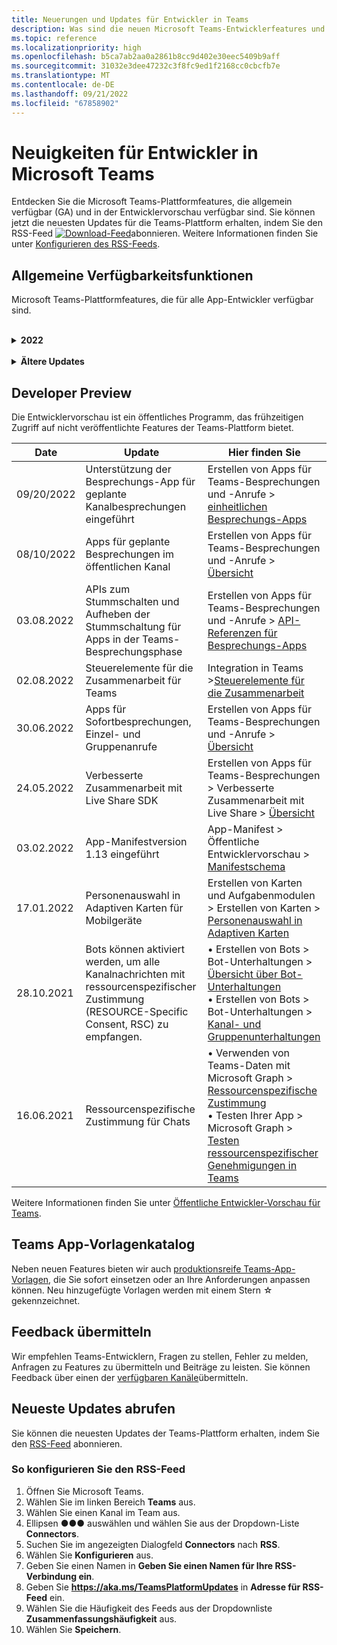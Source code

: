 ```yaml
---
title: Neuerungen und Updates für Entwickler in Teams
description: Was sind die neuen Microsoft Teams-Entwicklerfeatures und Updates für vorhandene Features.
ms.topic: reference
ms.localizationpriority: high
ms.openlocfilehash: b5ca7ab2aa0a2861b8cc9d402e30eec5409b9aff
ms.sourcegitcommit: 31032e3dee47232c3f8fc9ed1f2168cc0cbcfb7e
ms.translationtype: MT
ms.contentlocale: de-DE
ms.lasthandoff: 09/21/2022
ms.locfileid: "67858902"
---
```

# <a name="whats-new-for-developers-in-microsoft-teams"></a>Neuigkeiten für Entwickler in Microsoft Teams

Entdecken Sie die Microsoft Teams-Plattformfeatures, die allgemein verfügbar (GA) und in der Entwicklervorschau verfügbar sind. Sie können jetzt die neuesten Updates für die Teams-Plattform erhalten, indem Sie den RSS-Feed [![Download-Feed](~/assets/images/RSSfeeds.png)](https://aka.ms/TeamsPlatformUpdates)abonnieren. Weitere Informationen finden Sie unter [Konfigurieren des RSS-Feeds](#get-latest-updates).

<!--
## Latest updates ![bullhorn icon](~/assets/images/bullhorn.png)

| Date | Update | Find here |
| --- | --- | --- |
|05/24/2022|Live Share SDK|  Build apps for Teams meetings > Enhanced collaboration with Live Share > [Overview](apps-in-teams-meetings/teams-live-share-overview.md) |
|05/24/2022| Submit your Outlook- and Office-enabled apps to the Teams store | Extend your app across Microsoft 365 > [Overview](m365-apps/overview.md) |
|05/24/2022| App guidance and what's new in TeamsJS version 2.0.0| Tools and SDKs > [Teams JavaScript client SDK](tabs/how-to/using-teams-client-sdk.md)  |
|05/19/2022|Bots and Message extensions in GCC and GCCH| • Plan your app > [Overview](concepts/app-fundamentals-overview.md#government-community-cloud) </br> • Build bots > [Overview](bots/what-are-bots.md) </br> • Build message extensions > [Overview](messaging-extensions/what-are-messaging-extensions.md) |
-->

## <a name="ga-features"></a>Allgemeine Verfügbarkeitsfunktionen

Microsoft Teams-Plattformfeatures, die für alle App-Entwickler verfügbar sind.

<br>

<details>
<summary><b>2022</b></summary>

| **Date** | **Update** | **Hier finden Sie** |
| -------- | --------- | ----------------|
| 09/16/2022 | Adaptive Karten in suchbasierten Nachrichtenerweiterungen unterstützen jetzt universelle Aktionen. | Erstellen von Nachrichtenerweiterungen > Suchbefehlen > Definieren von Suchbefehlen > [universellen Aktionen für suchbasierte Nachrichtenerweiterungen](messaging-extensions/how-to/search-commands/universal-actions-for-search-based-message-extensions.md) |
| 09/06/2022 | `selectMedia` API zum Aufnehmen von Videos mithilfe der Kamera | Integrieren von Gerätefunktionen > [Integrieren von Medienfunktionen](concepts/device-capabilities/media-capabilities.md#code-snippets) |
| 09.08.2022 | Microsoft Teams-Toolkit-Erweiterung für Visual Studio 2022 eingeführt | Tools und SDKs > Teams Toolkit für Visual Studio > [Überblick über das Teams-Toolkit für Visual Studio](toolkit/teams-toolkit-overview-visual-studio.md) |
| 03.08.2022 | Für Teams über persönliche App oder Registerkarte freigeben | Integration in Teams > Freigeben in Teams > [Freigeben in Teams aus einer persönlichen App oder Registerkarte](concepts/build-and-test/share-to-teams-from-personal-app-or-tab.md) |
| 03.08.2022 | Feature zum Abrufen von Besprechungstranskripten im Postbesprechungsszenario hinzugefügt. | Erstellen von Apps für Teams-Besprechungen und -Anrufe > Abrufen von Besprechungstranskripten mithilfe von Graph-APIs > [Übersicht](graph-api/meeting-transcripts/overview-transcripts.md) |
| 03.08.2022 | Link zum Freigeben für Teams aus Web-Apps entfalten | Integration in Teams > Freigeben in Teams > [Freigeben in Teams aus Web-Apps](concepts/build-and-test/share-to-teams-from-web-apps.md) |
| 08/01/2021| Hinweis: Entwicklerportal ist jetzt GA und App Studio ist ab dem 01. August 2022 veraltet. | Tools und SDK > [Entwicklerportal für Teams](concepts/build-and-test/teams-developer-portal.md) |
| 28.07.2022 | Microsoft Teams-Anzeigebild und Personenkarte für Benachrichtigungen in der Besprechung hinzugefügt| Apps für Microsoft Teams-Besprechungen und -Anrufe erstellen > Apps für Besprechungen aktivieren und konfigurieren > [Benachrichtigung in Besprechungen](apps-in-teams-meetings/enable-and-configure-your-app-for-teams-meetings.md#in-meeting-notification) |
| 28.07.2022 | Erstellen von freigegebenen Kanälen in Microsoft Teams | Erstellen von Apps für Microsoft Teams-Besprechungen und -Anrufe > [Freigegebene Kanäle](concepts/build-and-test/Shared-channels.md) |
| 28.07.2022|App-Manifest v1.14 eingeführt| App-Manifest > [App-Manifestschema für Microsoft Teams](resources/schema/manifest-schema.md)|
| 07/26/2022|Vorgeschlagene Aktionen für Bots| Bots erstellen > Bot-Unterhaltungen >[Nachrichten in Bot-Unterhaltungen](bots/how-to/conversations/conversation-messages.md#send-suggested-actions)|
| 21.07.2022 | Schritt-für-Schritt-Anleitung zum Senden von Aktivitäts-Feed-Benachrichtigungen eingeführt | Designen Sie Ihre App > UI-Komponenten> Aktivitätsfeedbenachrichtigungen > [Aktivitätsfeedbenachrichtigungen senden](sbs-graphactivity-feedbroadcast.yml) |
| 08.07.2022| Updates zum Senden der Kanal-ID an Bots, die vom Benutzer während der App-Installation über Konversations- und Installationsupdateereignisse ausgewählt wurde |  Bots erstellen > Bot-Konversationen > Konversationsereignisse in Ihrem Teams-Bot > [Konversationsereignisse in Ihrem Teams-Bot](bots/how-to/conversations/subscribe-to-conversation-events.md) |
| 16.06.2022 | Aktualisierte Medienfunktionen zur Unterstützung von Desktop und Mobilgeräten| Integrieren von Gerätefunktionen > [Integrieren von Medienfunktionen](concepts/device-capabilities/media-capabilities.md)|
| 06/08/2022 | Optionales Kartenfeedback für Erfolgsmeldungen| Bots erstellen > Bot-Unterhaltungen >[Nachrichten in Bot-Unterhaltungen](~/bots/how-to/conversations/conversation-messages.md#form-completion-feedback)|
| 03.06.2022 | Das Modul „Authentifizierung hinzufügen“ zum Aktivieren von SSO für die Registerkarten-App mit neuer Struktur und neuen Prozeduren wurde aktualisiert. | Authentifizierung hinzufügen > Registerkarten > [Aktivieren von Single Sign-On in einer Registerkarten-App](tabs/how-to/authentication/tab-sso-overview.md) |
| 24.05.2022 | Weitere Tipps für eine schnelle Genehmigung zum Veröffentlichen Ihrer App in Verbindung mit einem SaaS-Angebot | Veröffentlichen im Teams Store > Übersicht > [Weitere Tipps für eine schnelle Genehmigung zum Veröffentlichen Ihrer App in Verbindung mit einem SaaS-Angebot](~/concepts/deploy-and-publish/appsource/publish.md#additional-tips-for-rapid-approval-to-publish-your-app-linked-to-a-saas-offer) |
| 24.05.2022 | Übermitteln Ihrer Outlook- und Office-fähigen Apps an den Teams Store | Erweitern Ihrer App über Microsoft 365 hinweg > [Übersicht](m365-apps/overview.md) |
| 24.05.2022 | App-Anleitung und Neuerungen in TeamsJS, Version 2.0.0| Tools und SDKs > [Teams JavaScript-Client-SDK](tabs/how-to/using-teams-client-sdk.md)  |
| 24.05.2022 | Teams-Toolkit, Version 4.0.0, für Visual Studio Code jetzt allgemein verfügbar | Tools und SDKs > Teams-Toolkit für Visual Studio Code > <br> • [Überblick über das Teams-Toolkit](toolkit/teams-toolkit-fundamentals.md) <br> • [Erstellen eines Befehlsbots mit JavaScript](toolkit/add-capability.md) <br> • [Erstellen eines Benachrichtigungsbots mit JavaScript](toolkit/add-capability.md) <br> • [Vorschau und Anpassen des Teams-App-Manifests](toolkit/TeamsFx-preview-and-customize-app-manifest.md) <br> • [Herstellen einer Verbindung mit vorhandenen APIs](toolkit/add-API-connection.md) <br> • [Hinzufügen von Funktionen zu ihrer Teams-App](toolkit/add-capability.md) <br> • [Hinzufügen der Oberfläche für einmaliges Anmelden](toolkit/add-single-sign-on.md) <br> • [Hinzufügen von Cloudressourcen zur Teams-App](toolkit/add-resource.md) |
| 24.05.2022 | App-Manifestversion 1.13 eingeführt | App-Manifest > [Manifestschema für Microsoft Teams](resources/schema/manifest-schema.md) |
| 24.05.2022|Bots und Nachrichtenerweiterungen für GCC und GCCH| • Planen ihrer App > [Übersicht](concepts/app-fundamentals-overview.md#government-community-cloud) </br> • Erstellen von Bots > [Übersicht](bots/what-are-bots.md) </br> • Erstellen von Nachrichtenerweiterungen > [Übersicht](messaging-extensions/what-are-messaging-extensions.md) |
|26.04.2022|Deinstallationsverhalten für eine persönliche App mit Bot | Erstellen von Bots > Bot-Unterhaltungen > [Verhaltensaktualisierungen in persönlichen Apps mit Bots deinstallieren](bots/how-to/conversations/subscribe-to-conversation-events.md#uninstall-behavior-for-personal-app-with-bot)|
| 22.04.2022 | Testvorschau für monetarisierte Apps | Monetarisieren Ihrer App > [Testvorschau für monetarisierte Apps](concepts/deploy-and-publish/appsource/prepare/test-preview-for-monetized-apps.md)
| 22.04.2022 | In-App-Kaufablauf für die Monetarisierung von Apps | Monetarisieren Ihrer App > [In-App-Käufe](concepts/deploy-and-publish/appsource/prepare/in-app-purchase-flow.md)
| 28.04.2022 | Häufige Gründe für App-Überprüfungsfehler | Verteilen Ihrer App > Veröffentlichen im Teams Store > [Häufige Gründe für Fehler bei der App-Überprüfung](concepts/deploy-and-publish/appsource/common-reasons-for-app-validation-failure.md)|
| 20.04.2022 |  Einrichten von CI/CD-Pipelines | Tools und SDKs > Teams Toolkit für Visual Studio Code > [Einrichten von CI/CD-Pipelines](toolkit/use-CICD-template.md)|
| 19.04.2022 | Hochladen Ihrer App in Microsoft Teams | Verteilen Ihrer App > [Hochladen Ihrer App](concepts/deploy-and-publish/apps-upload.md)|
| 01.04.2022 | Schritt-für-Schritt-Anleitung für die Erstellung von Teams-Unterhaltungs-Bots eingeführt| Erstellen von Bots > Bot-Unterhaltungen > Kanal- und Gruppenunterhaltungen > [Schrittweise Anleitung zum Erstellen von Teams Unterhaltungs-Bots](sbs-teams-conversation-bot.yml) |
| 30.03.2022 | Das Modul „Erste Schritte mit der Blazor-App mithilfe von Registerkarten und Bots“ wurde aktualisiert|  Erste Schritte > [Erstellen Ihrer ersten App mit Blazor](sbs-gs-blazorupdate.yml)|
| 30.03.2022 | Geräteberechtigungen für den Browser | Integrieren der Gerätefunktionen > [Geräteberechtigungen für den Browser](concepts/device-capabilities/browser-device-permissions.md) |
| 29.03.2022 |Integration der Personenauswahl | Integrieren in Teams > [Integrieren der Personenauswahl](concepts/device-capabilities/people-picker-capability.md)
| 23.03.2022 | Schritt-für-Schritt-Anleitung zum Entfalten von Links in Teams mithilfe des Bots wurde eingeführt | Nachrichtenerweiterungen erstellen > Linkentfaltung hinzufügen > [Links in Teams mit Bot entfalten](sbs-botbuilder-linkunfurling.yml)|  
| 22.03.2022 | Informationen zum Debugprozess hinzugefügt| • Tools und SDKs> Teams Toolkit für Visual Studio Code > [Lokales Debuggen Ihrer Teams-App](toolkit/debug-local.md) </br> • Tools und SDKs> Teams Toolkit für Visual Studio Code > [Debug-Hintergrundprozess](toolkit/debug-background-process.md)|
| 14.03.2022 | Schritt-für-Schritt-Anleitung zum Erstellen und Testen eines Connectors in Microsoft Teams wurde eingeführt | Erstellen von Webhooks und Connectors > Erstellen von Office 365-Connectors > [Erstellen von Teams-Connectors](sbs-teams-connectors.yml)|
| 10.03.2022 | Informationen zu Moodle LMS und Microsoft 365-Plug-Ins hinzugefügt | Integrieren mit Teams > Moodle LMS >[ Moodle Lernmanagementsystem](resources/moodle-overview.md)|  
| 03.03.2022 | So fügen Sie die Authentifizierung mithilfe eines externen OAuth-Anbieters hinzu.| Authentifizierung hinzufügen > Registerkarten > [Verwenden externer OAuth-Anbieter](tabs/how-to/authentication/auth-oauth-provider.md) |
| 25.02.2022 | Schrittweise Anleitung zum Aufrufen von Aufgabenmodulen in Teams eingeführt| Erstellen von Karten und Aufgabenmodulen > Erstellen von Aufgabenmodulen > Verwenden von Aufgabenmodulen aus Bots > [Aufrufen des Aufgabenmoduls von Teams](sbs-botbuilder-taskmodule.yml)|
| 24.02.2022| Schrittweise Anleitung zum Erstellen einer aktionsbasierten Nachrichtenerweiterung eingeführt | Nachrichtenerweiterungen erstellen > Aktionsbefehle > Aktionsbefehle definieren > [Aktionsbasierte Nachrichtenerweiterung erstellen](sbs-meetingextension-action.yml)|
| 24.02.2022 | Schrittweise Anleitung zum Erstellen einer suchbasierten Nachrichtenerweiterung eingeführt | Erstellen von Nachrichtenerweiterungen > Suchbefehle > Definieren von Suchbefehlen > [Erstellen einer suchbasierten Nachrichtenerweiterung](sbs-messagingextension-searchcommand.yml)|
| 24.02.2022 | Schrittweise Anleitung zum Erstellen ausgehender Webhooks eingeführt | Erstellen von Webhooks und Connectors > Erstellen ausgehender Webhooks > [Erstellen ausgehender Webhooks](sbs-outgoing-webhooks.yml)|
| 23.02.2022 | Bewertungsparameter für Microsoft Teams-Store| Vermarkten Ihrer App > Veröffentlichen im Teams Store > [Bewertungsparameter für Microsoft Teams Store](concepts/deploy-and-publish/appsource/post-publish/teams-store-ranking-parameters.md)|
| 18.02.2022 | Ein umfangreiches Glossar für die Microsoft Teams-Entwicklerdokumentation wurde eingeführt, damit Sie die Definition eines Begriffs schnell finden können. | [Glossar](~/get-started/glossary.md) |
| 18.02.2022 | Aktualisierung des Übersichtsmoduls für die Zuordnung der Teams-App zu den Unternehmenszielen, der Benutzergeschichte und der Erkundung der Funktionen der Teams-App | [Übersicht > Passende Teams-App](overview.md) |
| 18.02.2022 | Das Modul „App-Grundlagen“ wurde aktualisiert, um Ihre App so zu planen, dass sie die Zuordnung von Anwendungsfällen zu Teams-Features und eine Checkliste für die App-Planung enthält. | [Planen ihrer App > Übersicht](~/concepts/app-fundamentals-overview.md) |
| 17.02.2022 | Was ist zu erwarten, nachdem Sie Ihre App eingereicht haben?| Verteilen Ihrer App > Im Teams-Store veröffentlichen > [Übersicht](concepts/deploy-and-publish/appsource/publish.md) |
| 15.02.2022 | Schritt-für-Schritt-Anleitung zum Hochladen von Dateien zu Teams aus einem Bot eingeführt | Erstellen von Bots > Senden und Empfangen von Dateien > [Schritt-für-Schritt-Anleitung zum Hochladen von Dateien zu Teams aus einem Bot](sbs-file-handling-in-bot.yml) |
| 11.02.2022 | Freigegebenes Besprechungsfreigabefenster| • Erstellen von Apps für Teams-Besprechungen > [Freigegebene Besprechungsbühne](apps-in-teams-meetings/enable-and-configure-your-app-for-teams-meetings.md#shared-meeting-stage) </br> • Erstellen von Apps für Teams-Besprechungen > [API-Referenzen für Besprechungs-Apps](apps-in-teams-meetings/API-references.md) </br> • App-Manifest > Öffentliche Entwickler-Vorschau > [Manifest-Schema für die Entwickler-Vorschau](resources/schema/manifest-schema-dev-preview.md)|
| 08.02.2022 | Schritt-für-Schritt-Anleitung für die Erstellung eines Anruf- und Besprechungsbots eingeführt| Bots erstellen > Anruf- und Besprechungsbots > Registrieren von Anruf- und Besprechungsbots > [Schrittweise Anleitung zum Erstellen eines Anruf- und Besprechungsbots](sbs-calling-and-meeting.yml) |
| 02.02.2022 | App-Manifestversion 1.12 eingeführt | App-Manifest > [App-Manifestschema](resources/schema/manifest-schema.md) |
| 25.01.2022 | API zum Senden von Beschriftungen in Echtzeit | Erstellen von Apps für Teams-Besprechungen > API-Referenzen für Besprechungs-Apps> [API-Referenzen für Besprechungs-Apps](apps-in-teams-meetings/API-references.md#send-real-time-captions-api)|
| 19.01.2022 | Rückmeldung zum Ausfüllen von Formularen mit adaptiven Karten | Erstellen von Bots > Bot-Unterhaltungen > Nachrichten in Bot-Unterhaltungen > [Feedback zum Ausfüllen von Formularen](bots/how-to/conversations/conversation-messages.md#form-completion-feedback)|
| 17.01.2022 | Personenauswahl in adaptiven Karten für Desktop | Erstellen von Karten und Aufgabenmodulen > Erstellen von Karten > [Personenauswahl in Adaptiven Karten](task-modules-and-cards/cards/people-picker.md)|

</details>

<br>

<details>
<summary><b>Ältere Updates</b></summary>
<br>
Informieren Sie sich über Updates aus den vorherigen GA-Versionen, die hier aufgeführt sind.
<br><br>

<details>
<summary><b>2021</b></summary>

| **Date** | **Update** | **Hier finden Sie** |
| -------- | --------- | ----------------|
|24.12.2021| Schrittweise Anleitung zum Erteilen von Berechtigungen für Registerkartengeräte eingeführt | App-Grundlagen > Gerätefunktionen > [Schritt-für-Schritt-Anleitung zum Erteilen von Berechtigungen für Registerkartengeräte](sbs-tab-device-permissions.yml) |
|23.12.2021| Schritt-für-Schritt-Anleitung für die Erstellung von Registerkarten mit adaptiven Karten eingeführt| Hinzufügen von Authentifizierung > Registerkarten > Verwenden der SSO-Authentifizierung > [Schritt-für-Schritt-Anleitung zum Erstellen von Registerkarten mit adaptiven Karten](sbs-tab-with-adaptive-cards.yml) |
|21.12.2021 | Die „Erste Schritte“-Module für JavaScript, C# und Node.js für Teams-Toolkit 3.0.0 wurden aktualisiert | • Erste Schritte > [Erstellen Ihrer ersten App mit JavaScript](sbs-gs-javascript.yml) <br> • Erste Schritte > [Erstellen Ihrer ersten App mit C# oder .NET](sbs-gs-csharp.yml) <br> • Erste Schritte> [Erstellen Ihrer ersten App mit Node.js](sbs-gs-nodejs.yml) |
|20.12.2021| Schrittweise Anleitung für Registerkarten und Nachrichtenerweiterungen mit einmaligem Anmelden (Single Sign-On, SSO) eingeführt | Hinzufügen von Authentifizierung > Registerkarten > Verwenden der SSO-Authentifizierung > [Schrittweise Anleitung mit SSO für Registerkarten und Nachrichtenerweiterungen](sbs-tabs-and-messaging-extensions-with-SSO.yml)|
|20.12.2021| Schrittweise Anleitung zum Erstellen einer Besprechungsinhaltsblase eingeführt | Apps für Teams-Meetings erstellen > Apps für Meetings aktivieren und konfigurieren > [Schritt-für-Schritt-Anleitung zum Erstellen von Meeting-Inhaltsblasen](sbs-meeting-content-bubble.yml) |
|09.12.2021| Schritt-für-Schritt-Anleitung zur Bühnenansicht der Besprechung eingeführt | Erstellen von Apps für Teams-Besprechungen > Aktivieren und Konfigurieren von Apps für Besprechungen > [Schritt-für-Schritt-Anleitung zum Erstellen von Meeting-Phasenansichten](sbs-meetings-stage-view.yml)|
|13.12.2021 | Richtlinien für mit dem SaaS-Angebot verknüpfte App eingeführt | Vermarkten Ihrer App > Veröffentlichen Sie sie im Teams Store > Prüfen Sie die Richtlinien zur Store-Validierung > [Richtlinien für Apps, die mit einem SaaS-Angebot verknüpft sind](concepts/deploy-and-publish/appsource/prepare/teams-store-validation-guidelines.md#apps-linked-to-saas-offer)|
|09.12.2021| Schrittweise Anleitung zum Erstellen eines Besprechungs-Sidepanels eingeführt | Erstellen von Apps für Teams-Besprechungen > Aktivieren und Konfigurieren von Apps für Besprechungen > [Schritt-für-Schritt-Anleitung zum Erstellen von Besprechungs-Sidepanels in Teams](sbs-meetings-sidepanel.yml)|
|01.12.2021 | Neues Store-Symbol eingeführt. | • Entwerfen Sie Ihre App > App-Funktionen > [Entwerfen Ihrer persönlichen App für Microsoft Teams](concepts/design/personal-apps.md)</br> • Entwerfen Sie Ihre App > UI-Komponenten > [Entwerfen Ihrer Microsoft Teams-App mit erweiterten UI-Komponenten](concepts/design/design-teams-app-advanced-ui-components.md) |
|24.11.2021| Schritt-für-Schritt-Anleitung zum Generieren von Besprechungstoken eingeführt | Apps für Teams-Meetings erstellen > Apps für Meetings aktivieren und konfigurieren > [Schritt-für-Schritt-Anleitung zum Erstellen von Meeting-Token in Teams](sbs-meeting-token-generator.yml)|
|17.11.2021| Richtlinien zur Überprüfung des Microsoft Teams-Stores aktualisiert|[Richtlinien für die Store-Validierung](~/concepts/deploy-and-publish/appsource/prepare/teams-store-validation-guidelines.md)|
|17.11.2021| Statische und dynamische Typeahead-Suche für Desktop- und mobile Benutzer | • Erstellen von Karten und Aufgabenmodulen > Erstellen von Karten > [Vorausschauende Suche in adaptiven Karten](task-modules-and-cards/cards/dynamic-search.md) </br> • Karten und Aufgabenmodule erstellen > Karten erstellen > Übersicht > [Vorausschauende Suche in adaptiven Karten](task-modules-and-cards/what-are-cards.md#type-ahead-search-in-adaptive-cards) </br> • Erstellen von Karten und Aufgabenmodulen > Übersicht > [Karten und Aufgabenmodule](task-modules-and-cards/cards-and-task-modules.md)|
|13.11.2021| Bots können aktiviert werden, um alle Kanalnachrichten mit ressourcenspezifischer Zustimmung (RESOURCE-Specific Consent, RSC) zu empfangen. | • Erstellen von Bots > Bot-Unterhaltungen > Nachrichten in Bot-Unterhaltungen > [Empfangen aller Kanalnachrichten mit RSC](~/bots/how-to/conversations/channel-messages-with-rsc.md) </br> • Erstellen von Bots > Bot-Unterhaltungen > [Übersicht über Bot-Unterhaltungen](~/bots/how-to/conversations/conversation-basics.md) </br> • Erstellen von Bots > Bot-Unterhaltungen > [Kanal- und Gruppenunterhaltungen](~/bots/how-to/conversations/channel-and-group-conversations.md) |
|28.10.2021| Monetarisieren Ihrer Teams-App mit einem transaktionsfähigen SaaS-Angebot | Vermarkten Ihrer App > Veröffentlichen im Teams Store > [Hinzufügen eines SaaS-Angebots in Ihrer Teams-App](~/concepts/deploy-and-publish/appsource/prepare/include-saas-offer.md) |
|25.10.2021| Aktualisiertes Modul „Erste Schritte“ für die Microsoft Teams-Entwicklerdokumentation mit neuer Struktur und neuen Verfahren in einer schrittweisen Anleitung | Erste Schritte > [Starten Sie mit Ihrer ersten Teams-App](get-started/get-started-overview.md) |
|20.10.2021| Die Besprechungsbühne ist jetzt allgemein verfügbar | Erstellen von Apps für Teams-Besprechungen > [Aktivieren und Konfigurieren Ihrer Apps für Teams-Besprechungen](apps-in-teams-meetings/enable-and-configure-your-app-for-teams-meetings.md) |
|20.10.2021| Besprechungsdetails-API und Teams-Besprechungsereignisse in Echtzeit | Erstellen von Apps für Teams-Besprechungen > [Laden der API zum Abrufen von Besprechungsdetails](apps-in-teams-meetings/API-references.md#get-meeting-details-api) |
|18.10.2021| Registerkartenlink entfalten und Bühnenansicht | Erstellen von Registerkarten > [Registerkartenlink aufklappen und Phasenansicht](tabs/tabs-link-unfurling.md) |
|08.10.2021| Neue Best Practices für die Gestaltung Adaptiver Karten | Entwerfen Ihrer App > UI-Komponenten > [Entwerfen von adaptiven Karten für Ihre Teams-App](task-modules-and-cards/cards/design-effective-cards.md) |
|05.10.2021| Teams-App ausblenden, bis der Administrator das Anzeigen der App zulässt | Entwerfen Sie Ihre App [> Apps standardmäßig für Benutzer blockieren, bis ein Administrator dies genehmigt.](concepts/design/enable-app-customization.md#block-apps-by-default-for-users-until-an-admin-approves) |
|05.10.2021| Planen Sie Ihre Apps für Teams-Mobilgeräte | App-Grundlagen > [Planen interaktiver Registerkarten für Teams Mobile](concepts/design/plan-responsive-tabs-for-teams-mobile.md) |
|04.10.2021| Neues Entwicklerportal für Teams für die Verwaltung Ihrer Teams-Apps eingeführt | Tools und SDK > [Entwicklerportal für Teams](concepts/build-and-test/teams-developer-portal.md) |
|21.09.2021|Teams unterstützt die Azure AD-Objekt-ID und den UPN in Benutzernennungen für Bots und eingehende Webhooks. | • Erstellen von Karten und Aufgabenmodulen > Erstellen von Karten > [Azure AD-Objekt-ID und UPN in Benutzernennung](task-modules-and-cards/what-are-cards.md#support-for-azure-ad-object-id-and-upn-in-user-mention) </br> • Erstellen von Karten und Aufgabenmodulen > Erstellen von Karten > [Karten – Übersicht](task-modules-and-cards/cards/cards-format.md#format-cards-with-markdown) |
|16.08.2021| Unterstützung für die Eingabeüberprüfung für Adaptive Karten (v1.3 für alle Funktionen) und Universelle Aktionen (v1.4 für vom Bot gesendete Karten) | • Adaptive Karten > Autorenkarten > [Eingabeüberprüfung](/adaptive-cards/authoring-cards/input-validation)</br> • Erstellen von Karten und Aufgabenmodulen > Erstellen von Karten > Universelle Aktionen für adaptive Karten > [Universelle Aktionen für Adaptive Karten v1.4](task-modules-and-cards/cards/universal-actions-for-adaptive-cards/overview.md) |
|30.08.2021| Die Funktion für benutzerdefinierte Together-Modus-Szenen fasst die Teilnehmer zu einer einzigen virtuellen Szene zusammen und platziert ihre Videostreams auf vorher festgelegte Plätze. | Erstellen von Apps für Teams-Besprechungen > [Szenen im benutzerdefinierten Zusammen-Modus](~/apps-in-teams-meetings/teams-together-mode.md) |
|25.08.2021| Schritt-für-Schritt-Anleitung für die Erstellung eines Teams-Bots mit Single Sign-On (SSO) eingeführt | Hinzufügen der Authentifizierung > Bots > [Schrittweise Anleitung zum Erstellen eines Teams-Bots mit SSO](sbs-bots-with-sso.yml) |
|19.08.2021| Aktualisierungsereignis für die Installation, das empfangen wird, wenn Sie einen Bot in einem Unterhaltungsthread installieren. | Erstellen von Bots > Bot-Unterhaltungen > [Ereignis Installations-Update](bots/how-to/conversations/subscribe-to-conversation-events.md#installation-update-event) |
|12.08.2021|Erstellen von Registerkarten mit adaptiven Karten| Erstellen von Registerkarten > [Registerkarten mit Adaptiven Karten erstellen](tabs/how-to/build-adaptive-card-tabs.md) |
|04.08.2021|Registerkarten haben keine Ränder mehr, die ihre Erfahrungen umgeben. | Registerkarten erstellen > [Entfernen von Registerkartenrändern](resources/removing-tab-margins.md) |
|08.07.2021|Teams Mobile bietet Unterstützung für Apps in Meetings. | Erstellen von Apps für Teams-Besprechungen > [Erweiterbarkeit von Besprechungs-Apps](apps-in-teams-meetings/meeting-app-extensibility.md) |
|28.06.2021|Integration der Personenauswahlfunktion | Integrieren in Teams > [Integrieren der Personenauswahl-Funktion](concepts/device-capabilities/people-picker-capability.md) |  
|25.06.2021| Schrittweise Anleitung zum Senden proaktiver Nachrichten eingeführt | Erstellen von Bots > Bot-Unterhaltung > Proaktive Nachrichten > [Schrittweise Anleitung zum Senden proaktiver Nachrichten](sbs-send-proactive.yml) |
|09.06.2021| Bühnenansicht für Bilder in adaptiven Karten mit `allowExpand`-Attribut | Erstellen von Karten und Aufgabenmodulen > Erstellen von Karten > [Phasenansicht für Bilder in Adaptiven Karten](task-modules-and-cards/cards/cards-format.md#stage-view-for-images-in-adaptive-cards) |
|31.05.2021| Registerkarten für Unterhaltungen | Erstellen von Registerkarten > [Starten und Fortsetzen von Unterhaltungen zu Inhalten in Ihren Registerkarten](~/tabs/how-to/conversational-tabs.md) |
|24.05.2021| Aktualisierte Richtlinien für den Entwurf von Teams-Apps mit mobilen Mustern | Entwerfen Ihrer App > [Entwerfen Ihrer Teams-App](~/concepts/design/design-teams-app-overview.md) |
|13.05.2021| Informationen zu mConnect und Skooler wurden hinzugefügt | Integrieren mit Teams > Moodle LMS >[ Moodle Lernmanagementsystem](resources/moodle-overview.md)|
|10.05.2021| App-Manifest v1.10 wurde veröffentlicht | App-Manifest > [Manifest-Schema](resources/schema/manifest-schema.md) |
|10.05.2021| Neue App-Anpassungsfunktion | Entwerfen Sie Ihre App > [Ermöglichen Sie Organisationen, Ihre App anzupassen](concepts/design/enable-app-customization.md) |
|07.05.2021| Deep-Links für Audio- und Videoanrufe im Chat. | Integration in Teams > [Deep-Links](concepts/build-and-test/deep-links.md#navigate-to-an-audio-or-audio-video-call) |
|30.04.2021|Neue Anleitung zum Veröffentlichen von Apps im Teams-Store | • Veröffentlichen im Teams Store > [Veröffentlichen Ihrer App im Teams Store](concepts/deploy-and-publish/appsource/publish.md)</br> • Veröffentlichen im Teams Store > [Richtlinien zur Überprüfung des Teams-Shops](concepts/deploy-and-publish/appsource/prepare/teams-store-validation-guidelines.md) |
|29.04.2021 | Unterstützung für universelle Aktionen für adaptive Karten v1.4. | Erstellung von Karten und Aufgabenmodul > Erstellen von Karten > Universelle Aktionen für Adaptive Karten > [Universelle Aktionen für Adaptive Karten](task-modules-and-cards/cards/universal-actions-for-adaptive-cards/overview.md) |
|29.04.2021 | Benutzerspezifische Ansichten | Erstellung von Karten und Aufgabenmodulen > Erstellen von Karten > Universelle Aktionen für Adaptive Karten > [Benutzerspezifische Ansichten](task-modules-and-cards/cards/universal-actions-for-adaptive-cards/User-Specific-Views.md) |
|29.04.2021 | Sequenzielle Workflows | Erstellen von Karten und Aufgabenmodulen > Erstellen von Karten > Universelle Aktionen für Adaptive Karten > [Sequenzielle Workflows](task-modules-and-cards/cards/universal-actions-for-adaptive-cards/Sequential-Workflows.md) |
|29.04.2021 | Aktuelle Karten | Erstellen von Karten und Aufgabenmodulen > Erstellen von Karten > Universelle Aktionen für Adaptive Karten > [Aktuelle Karten](task-modules-and-cards/cards/universal-actions-for-adaptive-cards/Up-To-Date-Views.md) |
|08.04.2021| App-Anpassungsfunktion | • Entwerfen Ihrer Apps > [Übersicht über die Teams-App entwerfen](concepts/design/enable-app-customization.md)</br> • Tools und SDKs > [Entwicklerportal](concepts/build-and-test/teams-developer-portal.md) </br> • App-Manifest > Public Developer Preview > [Manifest-Schema](resources/schema/manifest-schema-dev-preview.md) |
|18.03.2021| Hinweis: Aktualisieren Sie auf Version 4.10 oder höher des Bot Framework SDK, da wir mit der Einstellung von`TeamsInfo.getMembers` und`TeamsInfo.GetMembersAsync` begonnen haben. | Erstellen von Bots > [Bot-API-Änderungen für Team-/Chatmitglieder](resources/team-chat-member-api-changes.md) |
|05.03.2021|Standardinstallationsbereich und Gruppenfunktion | Vermarkten Ihrer App > [Standard-Installationsbereich und Gruppenfunktion](concepts/deploy-and-publish/add-default-install-scope.md) |
|05.03.2021|Neuanordnen persönlicher App-Registerkarten | Erstellen von Registerkarten > [Neuanordnen der Registerkarte „Chat“ in persönlichen Apps](tabs/how-to/create-personal-tab.md#reorder-static-personal-tabs) |
|04.03.2021|Maskieren von Information in adaptiven Karten | Erstellen von Karten und Aufgabenmodulen > Erstellen von Karten > [Information ausblenden in Adaptiven Karten](task-modules-and-cards/cards/cards-format.md#information-masking-in-adaptive-cards) |
|19.02.2021|Standortfunktionen hinzugefügt. <br/> Informationen zu Standortfunktionen werden in den Dateien für die Übersicht der Gerätefunktionen, die nativen Geräteberechtigungen, dem Integrieren von Medienfunktionen und den Funktionen für QR- oder Barcode-Scanner hinzugefügt | • App-Grundlagen > Gerätefunktionen > [Übersicht](concepts/device-capabilities/device-capabilities-overview.md) </br> • App-Grundlagen > Gerätefunktionen > [Anfordern von Geräteberechtigungen](concepts/device-capabilities/native-device-permissions.md) </br> • App-Grundlagen > Gerätefunktionen > [Integrieren von Medienfunktionen](concepts/device-capabilities/media-capabilities.md) </br> • App-Grundlagen > Gerätefunktionen > [Integrieren von QR- oder Barcode-Scannerfunktionen](concepts/device-capabilities/qr-barcode-scanner-capability.md) </br> • App-Grundlagen > Gerätefunktionen > [Integrieren von Standortfunktionen](concepts/device-capabilities/location-capability.md) |
|18.02.2021|QR- oder Barcode-Scannerfunktion hinzugefügt. <br/> Die Informationen zu Funktionen der QR- oder Barcode-Scanner werden in den Dateien für die Übersicht der Gerätefunktionen, die nativen Geräteberechtigungen und zum Integrieren von Medienfunktionen hinzugefügt | • App-Grundlagen > Gerätefunktionen > [Übersicht](concepts/device-capabilities/device-capabilities-overview.md) </br> • App-Grundlagen > Gerätefunktionen > [Anfordern von Geräteberechtigungen](concepts/device-capabilities/native-device-permissions.md) </br> • App-Grundlagen > Gerätefunktionen > [Integrieren von Medienfunktionen](concepts/device-capabilities/media-capabilities.md) </br> • App-Grundlagen > Gerätefunktionen > [Integrieren von QR- oder Barcode-Scannerfunktionen](concepts/device-capabilities/qr-barcode-scanner-capability.md) |
|09.02.2021|Übersicht über die hinzugefügten Gerätefunktionen. <br/> Die Informationen zur Mikrofonfunktion werden in den Dateien für die nativen Geräteberechtigungen und zum Integrieren von Medienfunktionen hinzugefügt. |• App-Grundlagen > Gerätefunktionen > [Übersicht](concepts/device-capabilities/device-capabilities-overview.md) </br> App-Grundlagen > • Gerätefunktionen > [Anfordern von Geräteberechtigungen](concepts/device-capabilities/native-device-permissions.md) </br> • App-Grundlagen > Gerätefunktionen > [Integrieren von Medienfunktionen](concepts/device-capabilities/media-capabilities.md)|

<br>

</details>

<br>

<details>
<summary><b>2020</b></summary>

| **Date** | **Update** | **Hier finden Sie** |
| -------- | --------- | ------------------ |
|30.11.2020|Integration der Identitätsplattform mit Teams-Toolkit und Visual Studio Code für Registerkarten |[SSO-Authentifizierung mit Teams Toolkit und Visual Studio Code für Registerkarten](toolkit/add-single-sign-on.md)|
|16.11.2020|Das Teams App-Manifest wurde auf Version 1.8 aktualisiert.|[Referenz: Manifestschema für Microsoft Teams](resources/schema/manifest-schema.md)|
|10.11.2020|Entwurfsanleitungen für Teams-Bots |[Bot-Entwurfsrichtlinien](bots/design/bots.md)|
|30.09.2020|Das Senden und Empfangen von Dateien mit Bots auf mobilen Geräten wird jetzt unterstützt. |[Senden und Empfangen von Dateien über Ihren Bot](resources/bot-v3/bots-files.md)|
|22.09.2020|Neue Informationen für den Einstieg in die Entwicklung mit Teams |[Erstellen Ihrer ersten Teams App– Übersicht](build-your-first-app/build-first-app-overview.md)|
|18.09.2020|Unterstützung für „In Besprechung“-Teams-Apps (Versionsvorschau) |[Apps in Teams-Besprechungen](apps-in-teams-meetings/teams-apps-in-meetings.md)|
|19.08.2020|Importieren Sie Teams-Nachrichten mit Microsoft Graph |[Plattform-Nachrichten von Drittanbietern mithilfe von Microsoft Graph in Teams importieren](graph-api/import-messages/import-external-messages-to-teams.md)
|12.08.2020 |Die Unterstützung adaptiver Karten in eingehenden Webhooks wurde in „allgemeine Verfügbarkeit“ verschoben |[Senden von adaptiven Karten mithilfe eines eingehenden Webhooks](~/webhooks-and-connectors/how-to/connectors-using.md#send-adaptive-cards-using-an-incoming-webhook) |
|10.08.2020|Erste Schritte beim Erstellen von Teams-Apps mit dem Visual Studio-Toolkit |[Erstellen von Apps mit dem Microsoft Teams Toolkit und Visual Studio Code](toolkit/visual-studio-overview.md) |
|06.08.2020|Unterstützung für die Registerkarten-SSO-Authentifizierung |[Entwickeln einer Microsoft Teams-Registerkarte für einmaliges Anmelden](tabs/how-to/authentication/tab-sso-overview.md) |
|27.07.2020 | Proaktive Graph-Bots und -Nachrichten (Public Preview) |[Aktivieren der proaktiven Botinstallation und des proaktiven Messagings in Teams mit Microsoft Graph](graph-api/proactive-bots-and-messages/graph-proactive-bots-and-messages.md)|
|22.07.2020 |Funktionsupdates für mobile Geräte |[Anfordern von Geräteberechtigungen für Ihre Microsoft Teams-Registerkarte](concepts/device-capabilities/native-device-permissions.md) |
|20.07.2020|Teams App-Überprüfungstool für AppSource-Einreichungen |[Teams App-Überprüfungstool](concepts/deploy-and-publish/appsource/prepare/submission-checklist.md)
|15.07.2020|Erstellen eines virtuellen Assistenten für Teams |[Virtual Assistant für Microsoft Teams](samples/virtual-assistant.md)|
|14.07.2020|Anzeigen der Dokumentation eines nativen Ladeindikators |[Anzeigen eines systemeigenen Ladeindikators](tabs/how-to/create-tab-pages/content-page.md#show-a-native-loading-indicator)
|01.07.2020|Erste Schritte beim Erstellen von Teams-Apps mit dem Visual Studio Code-Toolkit |[Erstellen von Apps mit dem Microsoft Teams Toolkit und Visual Studio Code](sbs-gs-javascript.yml) |
|01.07.2020|Single Sign-On für Registerkarten – allgemeine Verfügbarkeit für Teams Web- und Desktop-Clients |[Single Sign-On (SSO)](tabs/how-to/authentication/tab-sso-overview.md)|
|05.06.2020| Das Manifestschema wurde auf Version 1.7 aktualisiert.| [Referenz: Manifestschema für Microsoft Teams](resources/schema/manifest-schema.md)|
|18.05.2020|Integrieren von Power Virtual Agents in Teams |[Integrieren eines Power Virtual Agents-Chatbots in Microsoft Teams](bots/how-to/add-power-virtual-agents-bot-to-teams.md)|
|01.04.2020|Integrieren von WFM-Systemen mit dem Schichten-Connector für Teams |[Microsoft Teams verschiebt WFM-Connectors](samples/shifts-wfm-connectors.md)
|24.03.2020 | Unterstützung für das Abrufen eines einzelnen Mitglieds einer Unterhaltung und zusätzliche Unterstützung für das Abrufen von ausgelagerten Mitgliedern hinzugefügt | [Teams-Kontext für Ihren Bot erhalten](~/bots/how-to/get-teams-context.md) |

<br>

</details>

<br>

<details>
  
<summary><b>2019</b></summary>

| **Date** | **Update** | **Hier finden Sie** |
| -------- | --------- | ------------------ |
| 26.12.2019 | Der `replyToId`Parameter in Payloads, die an einen Bot gesendet werden, wird nicht mehr verschlüsselt, sodass Sie diesen Wert verwenden können, um Deeplinks zu diesen Nachrichten zu erstellen. Nachrichten-Payloads enthalten die verschlüsselten Werte im Parameter`legacy.replyToId`.  |
| 05.11.2019 | Einmaliges Anmelden mit dem Teams JavaScript-SDK. | [Einmaliges Anmelden](tabs/how-to/authentication/tab-sso-overview.md) |
| 31.10.2019 | Die Dokumentation zu Konversationsbots und Nachrichtenerweiterungen wurde aktualisiert, um das 4.6 Bot Framework SDK zu berücksichtigen. Die Dokumentation für das v3 SDK ist im Abschnitt „Ressourcen“ verfügbar. | Die gesamte Dokumentation zu Bots und Nachrichtenerweiterungen |
| 31.10.2019 | Neue Dokumentationsstruktur und Überarbeitung wichtiger Artikel. Bitte melden Sie alle toten Links oder 404's, indem Sie ein GitHub-Problem erstellen. | Alle! |
| 13.09.2019 | Der Anforderungsbot wird über die aktionsbasierte Nachrichtenerweiterung installiert. | [Initiieren von Aktionen mit Nachrichtenerweiterungen](resources/messaging-extension-v3/create-extensions.md#request-to-install-your-conversational-bot)
| 28.08.2019 | Unterstützung für private Kanäle auf Registerkarten und Connectors. | [Kontext für Ihre Registerkarte erhalten](tabs/how-to/access-teams-context.md#retrieve-context-in-private-channels) |
| 20.06.2019 | Freigeben einer externen Website von einer externen Website in einem Teams-Kanal. | [Für Teams freigeben](concepts/build-and-test/share-to-teams-overview.md). |
| 25.05.2019 | Antworten sie mit einer Bot-Nachricht aus dem Aufgabenmodul. | [Antworten mit Bot-Nachrichten vom Aufgabenmodul](resources/messaging-extension-v3/create-extensions.md#respond-with-an-adaptive-card-message-sent-from-a-bot) |
| 25.05.2019 | Bots in Gruppenchats. | [Interagieren mit einem Bot im Gruppenchat oder Kanal](~/concepts/bots/bot-conversations/bots-conv-channel.md) |
| 20.05.2019 | Lokalisierung von App-Manifesten. | [App-Lokalisierung](~/publishing/apps-localization.md) |
| 20.05.2019 | Nachrichtenaktionen. | [Nachrichtenaktionen](resources/messaging-extension-v3/create-extensions.md#action-type-message-extensions) |
| 20.05.2019 | Verbreitung von Links (benutzerdefinierte URL-Vorschau). | [Verbreiten von Links](messaging-extensions/how-to/link-unfurling.md)|
| 06.05.2019 | Programm zur Anwendungszertifizierung für Store-Apps. | [Anwendungszertifizierung](~/concepts/deploy-and-publish/appsource/post-publish/overview.md#complete-microsoft-365-certification) |
| 06.05.2019 | App-Vorlagen sind jetzt verfügbar | [App-Vorlagen](~/samples/app-templates.md). |
| 23.04.2019 | Aktionsbasierte Nachrichtenerweiterungen sind jetzt verfügbar. | [Aktionsbasierte Nachrichtenerweiterungen](~/concepts/messaging-extensions/create-extensions.md) |
| 18.02.2019 | Erstellen von Deep-Links zu privatem Chat. | [Deep-Link zu einem Chat](concepts/build-and-test/deep-links.md#navigate-to-a-chat) |
| 23.01.2019 | Anzeigen von SKU- und Lizenztyp-Informationen im Registerkartenkontext. | [Registerkartenkontext](~/concepts/tabs/tabs-context.md) |
|
</details>

<br>

<details>
<summary><b>2018</b></summary>

| **Date** | **Update** | **Hier finden Sie** |
| -------- | --------- | ------------------ |
| 12.11.2018 | Registerkarten im Gruppenchat sind jetzt in der veröffentlichten Version von Teams verfügbar. Im Rahmen dieser Arbeit wurde der Abschnitt „Registerkarten“ aus Gründen der Übersichtlichkeit überarbeitet.| [Konfigurierbare Registerkarten](~/concepts/tabs/tabs-configurable.md) |
| 09.11.2018 | Sie können jetzt Deep-Links zu privaten Chats zwischen Benutzern erstellen. | [Deep-Link zu einem Chat](concepts/build-and-test/deep-links.md#navigate-to-a-chat) |
| 08.11.2018 | SharePoint Framework 1.7 wurde ausgeliefert und mit ihm eine neue Funktion zur Verwendung der Registerkarte Microsoft Teams als SharePoint Framework Webpart. | [Registerkarten in SharePoint](~/concepts/tabs/tabs-in-sharepoint.md) |
| 05.11.2018 | Das **Aufgabenmodul** -Feature wurde veröffentlicht. Ein Aufgabenmodul ermöglicht es Ihnen, modale Popup-Fenster in Ihrer Teams-Anwendung zu erstellen, sowohl von Bots als auch von Registerkarten aus. Innerhalb des Popups können Sie Ihren eigenen benutzerdefinierten HTML-/JavaScript-Code ausführen, ein `<iframe>`-basiertes Widget anzeigen, z. B. ein YouTube- oder Microsoft Stream-Video, oder eine [adaptive Karte](/adaptive-cards/)anzeigen. | [Aufgabenmodul – Übersicht](~/concepts/task-modules/task-modules-overview.md), [Aufgabenmodul auf Registerkarten](~/concepts/task-modules/task-modules-tabs.md),  [Aufgabenmodul in Bots](~/concepts/task-modules/task-modules-bots.md) |
| 05.10.2018 | Formatierungsinformationen für Karten wurden aktualisiert und auf den Desktop-, iOS- und Android-Clients für Teams getestet. | [Karten](~/concepts/cards/cards.md), [Kartenformatierung](~/concepts/cards/cards-format.md) |
| 24.09.2018 | Die APIs für Anrufe und Online-Meetings für Microsoft Graph wurden in die Beta-Phase überführt, und Teams-Apps können jetzt auf vielfältige Weise mit Nutzern über Sprache und Video interagieren. | [Bots für Anrufe und Onlinebesprechungen](~/concepts/calls-and-meetings/registering-calling-bot.md), [Medienkonzepte in Echtzeit](~/concepts/calls-and-meetings/real-time-media-concepts.md), [Registrieren eines Anrufbots](~/concepts/calls-and-meetings/registering-calling-bot.md), [Debuggen und lokale Tests](~/concepts/calls-and-meetings/debugging-local-testing-calling-meeting-bots.md), [von Anwendungen gehostete Medien](~/concepts/calls-and-meetings/requirements-considerations-application-hosted-media-bots.md), [Behandlung eingehender Anrufbenachrichtigungen](~/concepts/calls-and-meetings/call-notifications.md) |
| 11.09.2018 | Registerkartenkonfigurationsseiten sind jetzt deutlich größer. | [Registerkarten-Design](tabs/design/tabs.md) |
| 15.08.2018 | Adaptive Karten werden jetzt in Teams unterstützt.|[Adaptive Kartenaktionen in Teams](task-modules-and-cards/cards/cards-reference.md#adaptive-card) |
| 10.08.2018 | Client-Unterstützung für DevTools.| [DevTools für den Microsoft Teams-Desktop Client](~/resources/dev-preview/developer-preview-tools.md)|
| 08.08.2018 | Nachrichtenerweiterungen unterstützen jetzt mehrere Befehle. | [composeExtensions.commands](~/resources/schema/manifest-schema.md#composeextensionscommands)|
| 07.08.2018 | Die Inline-Konfiguration wird jetzt in Connectors unterstützt. Die Connectors-Dokumentation wurde ebenfalls überarbeitet und aus Gründen der Übersichtlichkeit erweitert.| [Connectors](~/concepts/connectors/connectors.md)|
| 06.08.2018 | Ihr Bot kann jetzt Dateien senden und empfangen. | [Senden und Empfangen von Dateien über Ihren Bot](~/bots/how-to/bots-filesv4.md)|
| 23.07.2018 | Informationen zur erneuten App-Zertifizierung wurden dem Abschnitt „Veröffentlichen“ hinzugefügt. |[Manifest-Berechtigungen](resources/schema/manifest-schema.md#permissions)|
| 16.07.2018 | Der Registerkarten-Konfigurationsseite wurde mehr Speicherplatz zugewiesen. | [Die Registerkarten-Konfigurationsseite ist erheblich größer](tabs/design/tabs.md)|
| 12.07.2018 | Informationen zum Gastzugriff. | [Gastzugriff in Microsoft Teams](/microsoftteams/guest-access#guest-access-overview)|
| 07.06.2018 | Informationen für den Microsoft Teams-Tenant-App-Katalog wurden hinzugefügt. | [Veröffentlichen Ihrer Microsoft Teams-App](~/publishing/apps-publish.md)|
| 29.05.2018 | Adaptive Karten werden in Teams unterstützt. | [Adaptive Kartenaktionen in Teams](task-modules-and-cards/cards/cards-reference.md) |
| 17.04.2018 | replyToID wurde den Nutzdaten für die `Invoke` und `MessageBack` Kartenaktionen hinzugefügt. Dies ist besonders nützlich, wenn Sie die Nachricht aktualisieren müssen, von der die Kartenaktion stammt. | [Kartenaktionen](~/concepts/cards/cards-actions.md)|
| 12.04.2018 | Dieses Thema wurde hinzugefügt, um Änderungen an der Programmierschnittstelle von Teams und an dieser Dokumentation zu verfolgen. | [Neuerungen](~/whats-new.md)|
| 10.04.2018 | Die Authentifizierungs-URLs wurden so geändert, dass sie nun konsequent die Tenant-ID im Pfad verwenden. | [Authentifizierungsfluss für Registerkarten](~/concepts/authentication/auth-flow-tab.md), [Azure AD-Registerkartenauthentifizierung](~/concepts/authentication/auth-tab-AAD.md)|
| 06.04.2018 | Entwurfsrichtlinien für die Verwendung des Befehlsfelds hinzugefügt. |[Befehlsfeld](~/resources/design/framework/command-box.md)|
| 02.04.2018 | Verwenden von Bots zum Senden von Benachrichtigungen für Ihre App. |[Reine Benachrichtigungsbots](~/concepts/bots/bots-notification-only.md)|
| 27.03.2018 | Erweiterte Dokumentation für proaktives Messaging. |[Beginn einer Unterhaltung](./concepts/bots/bot-conversations/bots-conv-proactive.md)|
| 15.03.2018 | Umgestaltete Dokumentation für Karten. |[Karten](~/concepts/cards/cards.md), [Kartenaktionen](~/concepts/cards/cards-actions.md), [Kartenformatierung](~/concepts/cards/cards-format.md), [Kartenreferenz](~/concepts/cards/cards-reference.md)|
| 27.02.2018 | Beispielcode zum Veranschaulichen der AsTeamsChannelAccounts()-Methode hinzugefügt. |[Kontext für Ihren Bot erhalten](~/concepts/bots/bots-context.md)|
| 05.02.2018 | Themen für die ersten Schritte mit C# hinzugefügt. |[Erste Schritte mit der Microsoft Teams-Plattform mit C#/.NET](./get-started/get-started-dotnet-app-studio.md)|
|
</details>
</details>

## <a name="developer-preview"></a>Developer Preview

Die Entwicklervorschau ist ein öffentliches Programm, das frühzeitigen Zugriff auf nicht veröffentlichte Features der Teams-Plattform bietet.  

| **Date** | **Update** | **Hier finden Sie** |
| -------- | --------- | ------------------ |
| 09/20/2022 | Unterstützung der Besprechungs-App für geplante Kanalbesprechungen eingeführt | Erstellen von Apps für Teams-Besprechungen und -Anrufe > [einheitlichen Besprechungs-Apps](apps-in-teams-meetings/meeting-app-extensibility.md) |
| 08/10/2022 | Apps für geplante Besprechungen im öffentlichen Kanal | Erstellen von Apps für Teams-Besprechungen und -Anrufe > [Übersicht](apps-in-teams-meetings/teams-apps-in-meetings.md) |
| 03.08.2022 | APIs zum Stummschalten und Aufheben der Stummschaltung für Apps in der Teams-Besprechungsphase | Erstellen von Apps für Teams-Besprechungen und -Anrufe > [API-Referenzen für Besprechungs-Apps](/microsoftteams/platform/apps-in-teams-meetings/api-references?tabs=dotnet) |
| 02.08.2022| Steuerelemente für die Zusammenarbeit für Teams| Integration in Teams >[Steuerelemente für die Zusammenarbeit](samples/collaboration-control.md)|
| 30.06.2022 | Apps für Sofortbesprechungen, Einzel- und Gruppenanrufe| Erstellen von Apps für Teams-Besprechungen und -Anrufe > [Übersicht](apps-in-teams-meetings/teams-apps-in-meetings.md)|
|24.05.2022| Verbesserte Zusammenarbeit mit Live Share SDK | Erstellen von Apps für Teams-Besprechungen > Verbesserte Zusammenarbeit mit Live Share > [Übersicht](apps-in-teams-meetings/teams-live-share-overview.md) |
| 03.02.2022 | App-Manifestversion 1.13 eingeführt | App-Manifest > Öffentliche Entwicklervorschau > [Manifestschema](resources/schema/manifest-schema-dev-preview.md) |
| 17.01.2022 | Personenauswahl in Adaptiven Karten für Mobilgeräte | Erstellen von Karten und Aufgabenmodulen > Erstellen von Karten > [Personenauswahl in Adaptiven Karten](task-modules-and-cards/cards/people-picker.md)|
| 28.10.2021 |Bots können aktiviert werden, um alle Kanalnachrichten mit ressourcenspezifischer Zustimmung (RESOURCE-Specific Consent, RSC) zu empfangen. | • Erstellen von Bots > Bot-Unterhaltungen > [Übersicht über Bot-Unterhaltungen](~/bots/how-to/conversations/conversation-basics.md) </br> • Erstellen von Bots > Bot-Unterhaltungen > [Kanal- und Gruppenunterhaltungen](~/bots/how-to/conversations/channel-and-group-conversations.md) |
| 16.06.2021 | Ressourcenspezifische Zustimmung für Chats | • Verwenden von Teams-Daten mit Microsoft Graph > [Ressourcenspezifische Zustimmung](graph-api/rsc/resource-specific-consent.md) </br> • Testen Ihrer App > Microsoft Graph > [Testen ressourcenspezifischer Genehmigungen in Teams](graph-api/rsc/test-resource-specific-consent.md)|

Weitere Informationen finden Sie unter [Öffentliche Entwickler-Vorschau für Teams](~/resources/dev-preview/developer-preview-intro.md).

## <a name="teams-app-template-catalog"></a>Teams App-Vorlagenkatalog

Neben neuen Features bieten wir auch [produktionsreife Teams-App-Vorlagen](samples/app-templates.md), die Sie sofort einsetzen oder an Ihre Anforderungen anpassen können. Neu hinzugefügte Vorlagen werden mit einem Stern ☆ gekennzeichnet.

## <a name="submit-your-feedback"></a>Feedback übermitteln

Wir empfehlen Teams-Entwicklern, Fragen zu stellen, Fehler zu melden, Anfragen zu Features zu übermitteln und Beiträge zu leisten. Sie können Feedback über einen der [verfügbaren Kanäle](feedback.md)übermitteln.

## <a name="get-latest-updates"></a>Neueste Updates abrufen

Sie können die neuesten Updates der Teams-Plattform erhalten, indem Sie den [RSS-Feed](https://aka.ms/TeamsPlatformUpdates) abonnieren.

### <a name="to-configure-rss-feed"></a>So konfigurieren Sie den RSS-Feed

1. Öffnen Sie Microsoft Teams.
1. Wählen Sie im linken Bereich **Teams** aus.
1. Wählen Sie einen Kanal im Team aus.
1. Ellipsen &#x25CF;&#x25CF;&#x25CF; auswählen und wählen Sie aus der Dropdown-Liste **Connectors**.
1. Suchen Sie im angezeigten Dialogfeld **Connectors** nach **RSS**.
1. Wählen Sie **Konfigurieren** aus.
1. Geben Sie einen Namen in **Geben Sie einen Namen für Ihre RSS-Verbindung ein**.
1. Geben Sie **<https://aka.ms/TeamsPlatformUpdates>** in **Adresse für RSS-Feed** ein.
1. Wählen Sie die Häufigkeit des Feeds aus der Dropdownliste **Zusammenfassungshäufigkeit** aus.
1. Wählen Sie **Speichern**.
